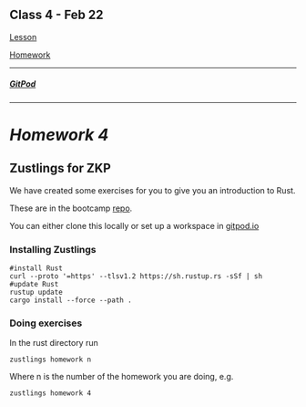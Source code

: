 ## Class 4 - Feb 22

[Lesson](./Lesson4.pdf)

[Homework](./Homework4.pdf)

---
##### [GitPod](https://gitpod.io/workspaces)
---

# **_Homework 4_**

## Zustlings for ZKP

We have created some exercises for you to give you an introduction to Rust.

These are in the bootcamp [repo](https://github.com/ExtropyIO/ZeroKnowledgeBootcamp).

You can either clone this locally or set up a workspace in [gitpod.io](https://gitpod.io/#https://github.com/ExtropyIO/ZeroKnowledgeBootcamp)

### Installing Zustlings

```Script
#install Rust
curl --proto '=https' --tlsv1.2 https://sh.rustup.rs -sSf | sh
#update Rust
rustup update
cargo install --force --path .
```

### Doing exercises

In the rust directory run

```Script
zustlings homework n
```

Where n is the number of the homework you are doing, e.g.

```Script
zustlings homework 4
```
